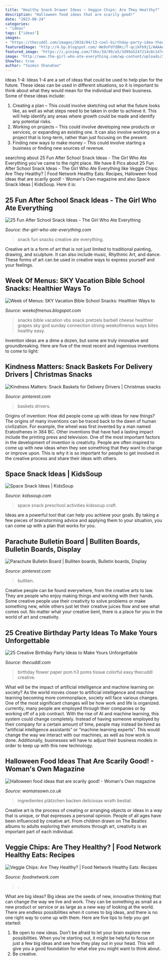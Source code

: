```yaml
---
title: "Healthy Snack Drawer Ideas ~ Veggie Chips: Are They Healthy?"
description: "Halloween food ideas that are scarily good!"
date: "2023-08-24"
categories:
- "ideas"
tags: ["ideas"]
images:
- "https://thecuddl.com/images/2018/04/13-cool-birthday-party-idea-thecuddl.jpg"
featuredImage: "http://4.bp.blogspot.com/-We9sFdfd8Kc/T-qcikFb9jI/AAAAAAAAIaU/dNCTHYVfzXI/s1600/IMG_2864[1].JPG"
featured_image: "https://i.pinimg.com/736x/3d/99/a5/3d99a5247214c8c147c830ceb4a59687.jpg"
image: "http://www.the-girl-who-ate-everything.com/wp-content/uploads/2017/07/Fun-After-School-Snack-Ideas.png"
ShowToc: true
author: "Yazmin Shanahan"
---
```



Ideas 1-4:
Ideas 1-4 are a set of ideas that could be used to help plan for the future. These ideas can be used in different situations, so it is important to think about what they would mean for the individual and their business. Some of these ideas include:
1. Creating a plan – This could involve sketching out what the future looks like, as well as what steps need to be taken in order to achieve it. This will help identify any areas where growth could be made and identify any potential risks. 
2. Working on projects – This could involve developing new products or services, or expanding an existing one. It can also involve working on a project that is long-term, rather than just focusing on the present. 
3. Finding new ways to make money – This could involve starting a business or finding new sources of revenue.

	

		
searching about 25 Fun After School Snack Ideas - The Girl Who Ate Everything you've came to the right place. We have 8 Pics about 25 Fun After School Snack Ideas - The Girl Who Ate Everything like Veggie Chips: Are They Healthy? | Food Network Healthy Eats: Recipes, Halloween food ideas that are scarily good! - Woman&#039;s Own magazine and also Space Snack Ideas | KidsSoup. Here it is:
		
    
## 25 Fun After School Snack Ideas - The Girl Who Ate Everything

<img loading=lazy src="http://www.the-girl-who-ate-everything.com/wp-content/uploads/2017/07/Fun-After-School-Snack-Ideas.png" onerror="this.onerror=null;this.src='https://tse2.mm.bing.net/th?id=OIP.A9bpKld8CgjxXI5CtKzZswHaO0&amp;pid=15.1';" alt="25 Fun After School Snack Ideas - The Girl Who Ate Everything">

_Source: the-girl-who-ate-everything.com_

>snack fun snacks creative ate everything. 

	

Creative art is a form of art that is not just limited to traditional painting, drawing, and sculpture. It can also include music, Rhythmic Art, and dance. These forms of art can be used in creative ways to express yourself and your feelings.

    
## Week Of Menus: SKY Vacation Bible School Snacks: Healthier Ways To

<img loading=lazy src="http://4.bp.blogspot.com/-We9sFdfd8Kc/T-qcikFb9jI/AAAAAAAAIaU/dNCTHYVfzXI/s1600/IMG_2864[1].JPG" onerror="this.onerror=null;this.src='https://tse3.mm.bing.net/th?id=OIP.ADDCqZu5wlgX0ToVX0bLDwHaJ6&amp;pid=15.1';" alt="Week of Menus: SKY Vacation Bible School Snacks: Healthier Ways to">

_Source: weekofmenus.blogspot.com_

>snacks bible vacation vbs snack pretzels barbell cheese healthier grapes sky god sunday connection strong weekofmenus ways bites healthy easy. 

	

Invention ideas are a dime a dozen, but some are truly innovative and groundbreaking. Here are five of the most recent and ingenious inventions to come to light: 

    
## Kindness Matters: Snack Baskets For Delivery Drivers | Christmas Snacks

<img loading=lazy src="https://i.pinimg.com/736x/a3/49/be/a349be842c486faf98421f8caace9fe8.jpg" onerror="this.onerror=null;this.src='https://tse4.mm.bing.net/th?id=OIP.HLcSepUKBcUWkDbPeSrsWQHaJ3&amp;pid=15.1';" alt="Kindness Matters: Snack Baskets for Delivery Drivers | Christmas snacks">

_Source: pinterest.com_

>baskets drivers. 

	

Origins of invention: How did people come up with ideas for new things?
The origins of many inventions can be traced back to the dawn of human civilization. For example, the wheel was first invented by a man named Eratosthenes in 384 BC. Other inventions that have had a lasting impact include the printing press and television. 
One of the most important factors in the development of invention is creativity. People are often inspired to come up with new ideas when they see something that they want to change or improve upon. This is why it is so important for people to get involved in the creative process and share their ideas with others.

    
## Space Snack Ideas | KidsSoup

<img loading=lazy src="http://www.kidssoup.com/sites/default/files/media/Space-Snack-RocketKS.jpg" onerror="this.onerror=null;this.src='https://tse2.mm.bing.net/th?id=OIP.26h9RoTyggJIayZ2sjLczAAAAA&amp;pid=15.1';" alt="Space Snack Ideas | KidsSoup">

_Source: kidssoup.com_

>space snack preschool activities kidssoup craft. 

	

Ideas are a powerful tool that can help you achieve your goals. By taking a few pieces of brainstorming advice and applying them to your situation, you can come up with a plan that works for you.

    
## Parachute Bulletin Board | Bulliten Boards, Bulletin Boards, Display

<img loading=lazy src="https://i.pinimg.com/736x/3d/99/a5/3d99a5247214c8c147c830ceb4a59687.jpg" onerror="this.onerror=null;this.src='https://tse2.mm.bing.net/th?id=OIP.PqwwWbej72dIm4Gv5hff4gHaJ3&amp;pid=15.1';" alt="Parachute Bulletin Board | Bulliten boards, Bulletin boards, Display">

_Source: pinterest.com_

>bulliten. 

	

Creative people can be found everywhere, from the creative arts to law. They are people who enjoy making things and working with their hands. Some creative people use their creativity to solve problems or make something new, while others just let their creative juices flow and see what comes out. No matter what your creative bent, there is a place for you in the world of art and creativity.

    
## 25 Creative Birthday Party Ideas To Make Yours Unforgettable

<img loading=lazy src="https://thecuddl.com/images/2018/04/13-cool-birthday-party-idea-thecuddl.jpg" onerror="this.onerror=null;this.src='https://tse3.mm.bing.net/th?id=OIP.lNC6-9q3ahq3MGwJlgzTMwHaJ4&amp;pid=15.1';" alt="25 Creative Birthday Party Ideas to Make Yours Unforgettable">

_Source: thecuddl.com_

>birthday flower paper pom h3 poms tissue colorful easy thecuddl creative. 

	

What will be the impact of artificial intelligence and machine learning on society?
As the world moves closer to artificial intelligence and machine learning becoming more commonplace, society will face various changes. One of the most significant changes will be how work and life is organized. currently, many people are employed through their companies or by working off of a job contract. With the rise of AI and machine learning, this system could change completely. Instead of having someone employed by their company for a certain amount of time, people may instead be hired as “artificial intelligence assistants” or “machine learning experts”. This would change the way we interact with our machines, as well as how work is done. Additionally, businesses will have to adjust their business models in order to keep up with this new technology.

    
## Halloween Food Ideas That Are Scarily Good! - Woman&#039;s Own Magazine

<img loading=lazy src="https://keyassets-p2.timeincuk.net/wp/prod/wp-content/uploads/sites/32/2015/10/halloween-food-ideas-featured-image.jpg" onerror="this.onerror=null;this.src='https://tse3.mm.bing.net/th?id=OIP.ZJiWhGyq1CG91pdohfLR2gHaLG&amp;pid=15.1';" alt="Halloween food ideas that are scarily good! - Woman&#039;s Own magazine">

_Source: womansown.co.uk_

>ingredientes plätzchen backen deliciosas wrath bestial. 

	

Creative art is the process of creating or arranging objects or ideas in a way that is unique, or that expresses a personal opinion. People of all ages have been influenced by creative art. From children drawn on The Beatles albums to adults exploring their emotions through art, creativity is an important part of each individual.

    
## Veggie Chips: Are They Healthy? | Food Network Healthy Eats: Recipes

<img loading=lazy src="https://food.fnr.sndimg.com/content/dam/images/food/fullset/2011/10/3/0/HE_vegetable-chips-02_s3x4.jpg.rend.hgtvcom.616.822.suffix/1371600409363.jpeg" onerror="this.onerror=null;this.src='https://tse4.mm.bing.net/th?id=OIP.7JaNF0E8ClQl2j01FdrmkgHaJ4&amp;pid=15.1';" alt="Veggie Chips: Are They Healthy? | Food Network Healthy Eats: Recipes">

_Source: foodnetwork.com_

>. 

	

What are big ideas?
Big ideas are the seeds of new, innovative thinking that can change the way we live and work. They can be something as small as a new product or service or as large as a new way of looking at the world. There are endless possibilities when it comes to big ideas, and there is no one right way to come up with them. Here are five tips to help you get started: 
1. Be open to new ideas. Don’t be afraid to let your brain explore new possibilities. When you’re starting out, it might be helpful to focus on just a few big ideas and see how they play out in your head. This will give you a good foundation for what else you might want to think about. 
2. Be creative.

